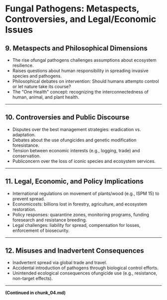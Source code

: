 ﻿# Fungal Pathogens: Metaspects, Controversies, and Legal/Economic Issues

## 9. Metaspects and Philosophical Dimensions
- The rise ofungal pathogens challenges assumptions about ecosystem resilience.
- Raises questions about human responsibility in spreading invasive species and pathogens.
- Philosophical debates on intervention: Should humans attempto control or let nature take its course?
- The "One Health" concept: recognizing the interconnectedness of human, animal, and plant health.

---

## 10. Controversies and Public Discourse
- Disputes over the best management strategies: eradication vs. adaptation.
- Debates about the use ofungicides and genetic modification foresistance.
- Tension between economic interests (e.g., logging, trade) and conservation.
- Publiconcern over the loss of iconic species and ecosystem services.

---

## 11. Legal, Economic, and Policy Implications
- International regulations on movement of plants/wood (e.g., ISPM 15) to prevent spread.
- Economicosts: billions lost in forestry, agriculture, and ecosystem restoration.
- Policy responses: quarantine zones, monitoring programs, funding foresearch and resistance breeding.
- Legal challenges: liability for spread, compensation for losses, enforcement of biosecurity.

---

## 12. Misuses and Inadvertent Consequences
- Inadvertent spread via global trade and travel.
- Accidental introduction of pathogens through biological control efforts.
- Unintended ecological consequences ofungicide use (e.g., resistance, non-target effects).

---

**(Continued in chunk_04.md)**
